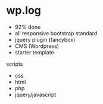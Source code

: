 # wp.log

- 92% done
- all responsive bootstrap standard
- jquery plugin (fancybox)
- CMS (Wordpress)
- starter template

scripts
- css
- html
- php
- jquery/javascript
